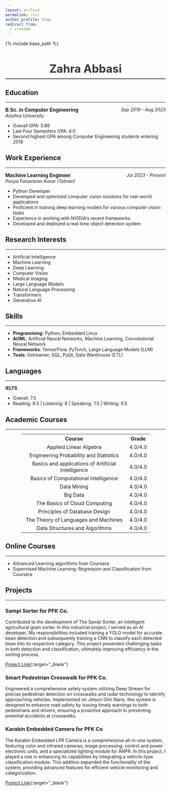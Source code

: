 ```yaml
---
layout: archive
permalink: /cv/
author_profile: true
redirect_from:
  - /resume
---
```


{% include base_path %}

<h1 style="font-size: 2.5em; color: #333; border-bottom: 2px solid #333; padding-bottom: 10px; text-align: center;">Zahra Abbasi</h1>

## Education
---

<p style="text-align: left;">
  <strong style="font-size: 1.1em;">B.Sc. in Computer Engineering</strong>
  <span style="float: right; font-style: italic;">Sep 2019 - Aug 2023</span><br>
  <em>Alzahra University</em>
</p>

- Overall GPA: 3.89
- Last Four Semesters GPA: 4.0
- Second highest GPA among Computer Engineering students entering 2019

## Work Experience
---

<p style="text-align: left;">
  <strong style="font-size: 1.1em;">Machine Learning Engineer</strong>
  <span style="float: right; font-style: italic;">Jul 2023 - Present</span><br>
  <em>Pooya Fanavaran Kosar (Tehran)</em>
</p>

- Python Developer
- Developed and optimized computer vision solutions for real-world applications
- Proficient in training deep learning models for various computer vision tasks
- Experience in working with NVIDIA's recent frameworks
- Developed and deployed a real-time object detection system

## Research Interests
---

- Artificial Intelligence
- Machine Learning
- Deep Learning
- Computer Vision
- Medical Imaging
- Large Language Models
- Natural Language Processing
- Transformers
- Generative AI

## Skills
---

- **Programming**: Python, Embedded Linux
- **AI/ML**: Artificial Neural Networks, Machine Learning, Convolutional Neural Network
- **Frameworks**: TensorFlow, PyTorch, Large Language Models (LLM)
- **Tools**: Gstreamer, SQL, PyQt, Data Warehouse (ETL)

## Languages
---

**IELTS**
- Overall: 7.5
- Reading: 8.5 | Listening: 8 | Speaking: 7.5 | Writing: 6.5

## Academic Courses
---

<table style="width: 80%; margin: 0 auto; text-align: center;">
  <tr>
    <th style="text-align: center;">Course</th>
    <th style="text-align: center;">Grade</th>
  </tr>
  <tr>
    <td>Applied Linear Algebra</td>
    <td>4.0/4.0</td>
  </tr>
  <tr>
    <td>Engineering Probability and Statistics</td>
    <td>4.0/4.0</td>
  </tr>
  <tr>
    <td>Basics and applications of Artificial Intelligence</td>
    <td>4.0/4.0</td>
  </tr>
  <tr>
    <td>Basics of Computational Intelligence</td>
    <td>4.0/4.0</td>
  </tr>
  <tr>
    <td>Data Mining</td>
    <td>4.0/4.0</td>
  </tr>
  <tr>
    <td>Big Data</td>
    <td>4.0/4.0</td>
  </tr>
  <tr>
    <td>The Basics of Cloud Computing</td>
    <td>4.0/4.0</td>
  </tr>
  <tr>
    <td>Principles of Database Design</td>
    <td>4.0/4.0</td>
  </tr>
  <tr>
    <td>The Theory of Languages and Machines</td>
    <td>4.0/4.0</td>
  </tr>
  <tr>
    <td>Data Structures and Algorithms</td>
    <td>4.0/4.0</td>
  </tr>
</table>

## Online Courses
---

- Advanced Learning algorithms from Coursera
- Supervised Machine Learning: Regression and Classification from Coursera

## Projects
---

### Sampi Sorter for PFK Co.
Contributed to the development of The Sampi Sorter, an intelligent agricultural grain sorter. In this industrial project, I served as an AI developer. My responsibilities included training a YOLO model for accurate bean detection and subsequently training a CNN to classify each detected bean into its respective category. This project presented challenging tasks in both detection and classification, ultimately improving efficiency in the sorting process.

[Project Link](https://www.sorter.ir/en/){:target="_blank"}

### Smart Pedestrian Crosswalk for PFK Co.
Engineered a comprehensive safety system utilizing Deep Stream for precise pedestrian detection on crosswalks and radar technology to identify approaching vehicles. Implemented on Jetson Orin Nano, this system is designed to enhance road safety by issuing timely warnings to both pedestrians and drivers, ensuring a proactive approach to preventing potential accidents at crosswalks.

### Karabin Embedded Camera for PFK Co
The Karabin Embedded LPR Camera is a comprehensive all-in-one system, featuring color and infrared cameras, image processing, control and power electronic units, and a specialized lighting module for ANPR. In this project, I played a role in enhancing its capabilities by integrating a vehicle-type classification module. This addition expanded the functionality of the system, providing advanced features for efficient vehicle monitoring and categorization.

[Project Link](https://www.cam2vision.com){:target="_blank"}
